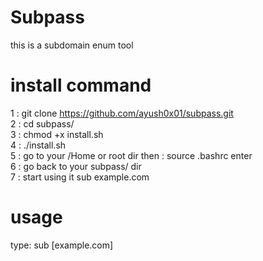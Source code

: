# Subpass

this is a subdomain enum tool 

# install command

1 : git clone https://github.com/ayush0x01/subpass.git<br>
2 : cd subpass/<br>
3 : chmod +x install.sh<br>
4 : ./install.sh<br>
5 : go to your /Home or root dir then : source .bashrc enter<br>
6 : go back to your subpass/ dir <br>
7 : start using it sub example.com <br>

# usage

type: sub [example.com] 
